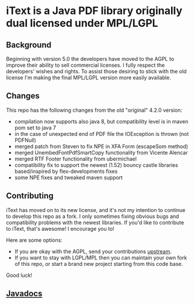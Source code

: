 # iText is a Java PDF library originally dual licensed under MPL/LGPL #

## Background ##

Beginning with version 5.0 the developers have moved to the AGPL to improve their ability to sell commercial licenses. I fully respect the developers' wishes and rights. To assist those desiring to stick with the old license I'm making the final MPL/LGPL version more easily available.

## Changes ##
This repo has the following changes from the old "original" 4.2.0 version:
 - compilation now supports also java 8, but compatibility level is in maven pom set to java 7
 - in the case of unexpected end of PDF file the IOException is thrown (not PDFNull)
 - merged patch from Steven to fix NPE in XFA Form (escapeSom method)
 - merged UnembedFontPdfSmartCopy functionality from Vicente Alencar
 - merged RTF Footer functionality from ubermichael
 - compatibility fix to support the newest (1.52) bouncy castle libraries based/inspired by flex-developments fixes
 - some NPE fixes and tweaked maven support

## Contributing ##
iText has moved on to its new license, and it's not my intention to continue to develop this repo as a fork. I only 
sometimes fixing obvious bugs and compatibility problems with the newest libraries.
If you'd like to contribute to iText, that's awesome! I encourage you to!

Here are some options:
- If you are okay with the AGPL, send your contributions [upstream](http://itextpdf.com/).
- If you want to stay with LGPL/MPL then you can maintain your own fork of this repo, or start a brand new project starting from this code base.

Good luck!

## [Javadocs](http://kulatamicuda.github.com/iText-4.2.0/) ##

